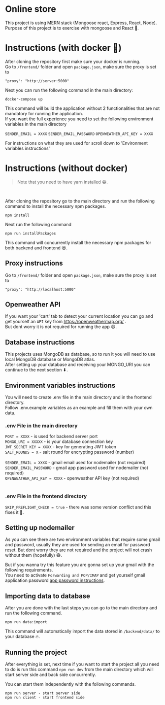 # Online store

This project is using MERN stack (Mongoose react, Express, React, Node).<br/>
Purpose of this project is to exercise with mongoose and React 🧾.

# Instructions (with docker 🐋)

After cloning the repository first make sure your docker is running.<br/>
Go to ``/frontend/`` folder and open ``package.json``, make sure the proxy is set to

```
"proxy": "http://server:5000"
```

Next you can run the following command in the main directory:

```
docker-compose up
```

This command will build the application without 2 functionalities that are not mandatory for running the application. <br/>
If you want the full experience you need to set the following environment variables in the main directory

``SENDER_EMAIL = XXXX``
``SENDER_EMAIL_PASSWORD``
``OPENWEATHER_API_KEY = XXXX``
<br/>

For instructions on what they are used for scroll down to 'Environment variables instructions'

# Instructions (without docker)

> Note that you need to have yarn installed 😁.
<br/>

After cloning the repository go to the main directory and run the following command to install the necessary npm packages.

```
npm install
```

Next run the following command 

```
npm run installPackages
```

This command will concurrently install the necessary npm packages for both backend and frontend 😍.

## Proxy instructions

Go to ``/frontend/`` folder and open ``package.json``, make sure the proxy is set to

```
"proxy": "http://localhost:5000"
```

## Openweather API

If you want your 'cart' tab to detect your current location you can go and get yourself an ``API`` key from https://openweathermap.org/ . <br/>
But dont worry it is not required for running the app 😄.

## Database instructions

This projects uses MongoDB as database, so to run it you will need to use local MongoDB database or MongoDB atlas. <br/>
After setting up your database and receiving your MONGO_URI you can continue to the next section ⬇. 

## Environment variables instructions

You will need to create .env file in the main directory and in the frontend directory. <br/>
Follow .env.example variables as an example and fill them with your own data. <br/>


### .env File in the main directory 

``PORT = XXXX`` - is used for backend server port <br/>
``MONGO_URI = XXXXX`` - is your database connection key <br/>
``JWT_SECRET_KEY = XXXX`` - key for generating JWT token <br/>
``SALT_ROUNDS = X`` - salt round for encrypting password (number) <br/>
<br/>
``SENDER_EMAIL = XXXX`` - gmail email used for nodemailer (not required) <br/>
``SENDER_EMAIL_PASSWORD`` - gmail app password used for nodemailer (not required) <br/>
``OPENWEATHER_API_KEY = XXXX`` - openweather API key (not required) <br/><br/>


### .env File in the frontend directory

``SKIP_PREFLIGHT_CHECK = true`` - there was some version conflict and this fixes it 🤞.

## Setting up nodemailer

As you can see there are two environment variables that require some gmail and password, usually they are used for sending an email for password reset. But dont worry they are not required and the project will not crash without them (hopefully) 😄. <br/>

But if you wanna try this feature you are gonna set up your gmail with the following requirements. <br/>
You need to activate ``Forwarding and POP/IMAP`` and get yourself gmail application password [app password instructions](https://support.google.com/accounts/answer/185833?hl=en). <br/>

## Importing data to database

After you are done with the last steps you can go to the main directory and run the following command.

```
npm run data:import
```

This command will automatically import the data stored in ``/backend/data/`` to your database 🔥.

## Running the project

After everything is set, next time if you want to start the project all you need to do is run this command `npm run dev` 
from the main directory which will start server side and back side concurrently.

You can start them independently with the following commands.

```
npm run server - start server side
npm run client - start frontend side
```
